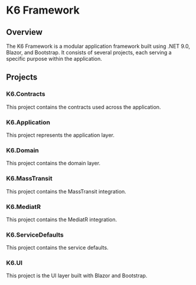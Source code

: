 # K6 Framework

## Overview

The K6 Framework is a modular application framework built using .NET 9.0, Blazor, and Bootstrap. It consists of several projects, each serving a specific
purpose within the application.

## Projects

### K6.Contracts

This project contains the contracts used across the application.

### K6.Application

This project represents the application layer.

### K6.Domain

This project contains the domain layer.

### K6.MassTransit

This project contains the MassTransit integration.

### K6.MediatR

This project contains the MediatR integration.

### K6.ServiceDefaults

This project contains the service defaults.

### K6.UI

This project is the UI layer built with Blazor and Bootstrap.
